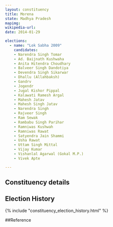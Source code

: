 ```yaml
---
layout: constituency
title: Morena
state: Madhya Pradesh
mapimg: 
wikipedia-url: 
date: 2014-01-29

elections: 
  - name: "Lok Sabha 2009"
    candidates: 
    - Narendra Singh Tomar 
    - Ad. Baijnath Kushwaha 
    - Anita Hitendra Choudhary 
    - Balveer Singh Dandotiya 
    - Devendra Singh Sikarwar 
    - Dhallu (Allahbaksh) 
    - Gandrv 
    - Jogendr 
    - Jugal Kishor Pippal 
    - Kalawati Ramesh Argal 
    - Mahesh Jatav 
    - Mahesh Singh Jatav 
    - Narendra Singh 
    - Rajveer Singh 
    - Ram Sewak 
    - Rambabu Singh Parihar 
    - Ramniwas Kushwah 
    - Ramniwas Rawat 
    - Satyendra Jain Shammi 
    - Usha Rawat 
    - Uttam Singh Mittal 
    - Vijay Kumar 
    - Vishanlal Agarwal (Gokal M.P.) 
    - Vivek Apte 

---
```

## Constituency details


## Election History
{% include "constituency_election_history.html" %}

##Reference
